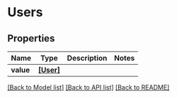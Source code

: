 # Users


## Properties
Name | Type | Description | Notes
------------ | ------------- | ------------- | -------------
**value** | [**[User]**](User.md) |  | 

[[Back to Model list]](../README.md#documentation-for-models) [[Back to API list]](../README.md#documentation-for-api-endpoints) [[Back to README]](../README.md)


